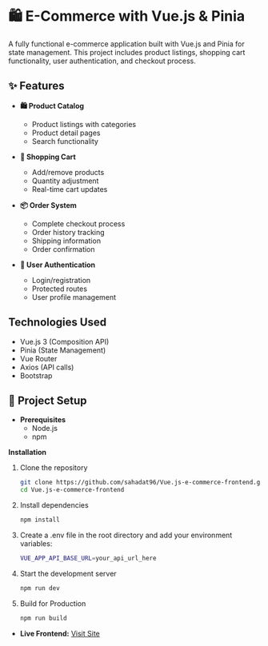 # 🛍️ E-Commerce with Vue.js & Pinia  

A fully functional e-commerce application built with Vue.js and Pinia for state management. This project includes product listings, shopping cart functionality, user authentication, and checkout process.  

## ✨ Features  

- **🛍️ Product Catalog**  
  - Product listings with categories
  - Product detail pages
  -  Search functionality

- **🛒 Shopping Cart**  
  - Add/remove products  
  - Quantity adjustment
  - Real-time cart updates  

- **📦 Order System**  
  - Complete checkout process  
  - Order history tracking
  - Shipping information
  - Order confirmation

- **🔐 User Authentication**  
  - Login/registration
  - Protected routes
  - User profile management

##  Technologies Used  
   - Vue.js 3 (Composition API)
   - Pinia (State Management)
   - Vue Router
   - Axios (API calls)
   - Bootstrap

## 🚀 Project Setup  
- **Prerequisites**  
  - Node.js  
  - npm 
 
**Installation**
1. Clone the repository
   ```bash
   git clone https://github.com/sahadat96/Vue.js-e-commerce-frontend.git
   cd Vue.js-e-commerce-frontend
   ```
   
2. Install dependencies
   ```bash
   npm install
   ```
   
3. Create a .env file in the root directory and add your environment variables:
   ```bash
   VUE_APP_API_BASE_URL=your_api_url_here
   ```

4. Start the development server
   ```bash
   npm run dev
   ```

5. Build for Production
   ```bash
   npm run build
   ```
- **Live Frontend:** [Visit Site](https://cheaprategallery.com)

